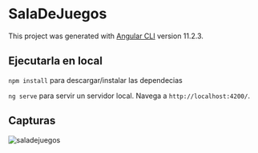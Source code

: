 # SalaDeJuegos

This project was generated with [Angular CLI](https://github.com/angular/angular-cli) version 11.2.3.

## Ejecutarla en local

`npm install` para descargar/instalar las dependecias

`ng serve` para servir un servidor local. Navega a `http://localhost:4200/`.

## Capturas

![saladejuegos](https://user-images.githubusercontent.com/44885834/124803271-46402d00-df2f-11eb-90f1-886468e22542.png)

